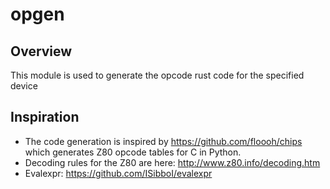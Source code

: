 # opgen
## Overview
This module is used to generate the opcode rust code for the specified device

## Inspiration
* The code generation is inspired by https://github.com/floooh/chips which generates Z80 opcode tables for C in Python. 
* Decoding rules for the Z80 are here: http://www.z80.info/decoding.htm
* Evalexpr: https://github.com/ISibboI/evalexpr

